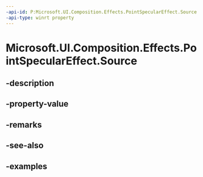 ```yaml
---
-api-id: P:Microsoft.UI.Composition.Effects.PointSpecularEffect.Source
-api-type: winrt property
---
```


<!-- Property syntax.
public IGraphicsEffectSource Source { get;  set; }
-->

# Microsoft.UI.Composition.Effects.PointSpecularEffect.Source

## -description

## -property-value

## -remarks

## -see-also

## -examples

